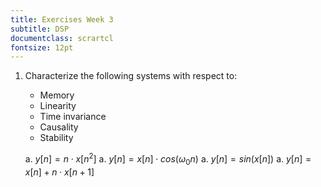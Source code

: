 ```yaml
---
title: Exercises Week 3
subtitle: DSP
documentclass: scrartcl
fontsize: 12pt
---
```


1. Characterize the following  systems with respect to:

    - Memory
    - Linearity
    - Time invariance
    - Causality
    - Stability

    a. $y[n] = n \cdot x[n^2]$
    a. $y[n] = x[n] \cdot cos(\omega_0 n)$
    a. $y[n] = sin(x[n])$
    a. $y[n] = x[n] + n \cdot x[n+1]$
